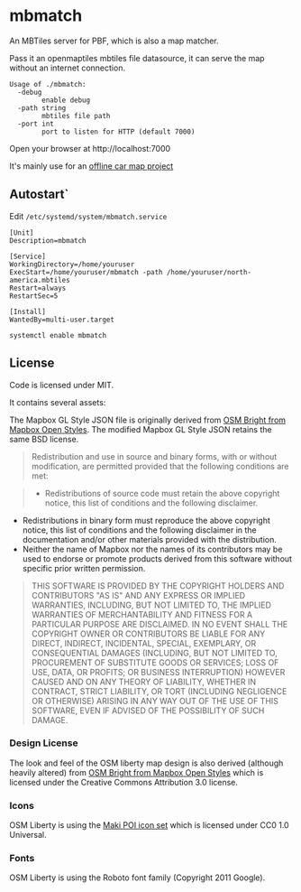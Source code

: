 mbmatch
=======

An MBTiles server for PBF, which is also a map matcher.

Pass it an openmaptiles mbtiles file datasource, it can serve the map without an internet connection.

```
Usage of ./mbmatch:
  -debug
        enable debug
  -path string
        mbtiles file path
  -port int
        port to listen for HTTP (default 7000)
```

Open your browser at http://localhost:7000

It's mainly use for an [offline car map project](https://blog.nobugware.com/post/2018/my_own_car_system_raspberry_pi_offline_mapping/)

## Autostart`
Edit `/etc/systemd/system/mbmatch.service`

```
[Unit]
Description=mbmatch

[Service]
WorkingDirectory=/home/youruser
ExecStart=/home/youruser/mbmatch -path /home/youruser/north-america.mbtiles 
Restart=always
RestartSec=5

[Install]
WantedBy=multi-user.target
```
`systemctl enable mbmatch`

## License 

Code is licensed under MIT.

It contains several assets:

The Mapbox GL Style JSON file is originally derived from [OSM Bright from Mapbox Open Styles](https://github.com/mapbox/mapbox-gl-styles/blob/master/LICENSE.md). The modified Mapbox GL Style JSON retains the same BSD license.

> Redistribution and use in source and binary forms, with or without modification,
are permitted provided that the following conditions are met:

> * Redistributions of source code must retain the above copyright notice, this list of conditions and the following disclaimer.
* Redistributions in binary form must reproduce the above copyright notice, this list of conditions and the following disclaimer in the documentation and/or other materials provided with the distribution.
* Neither the name of Mapbox nor the names of its contributors may be used to endorse or promote products derived from this software without specific prior written permission.

> THIS SOFTWARE IS PROVIDED BY THE COPYRIGHT HOLDERS AND CONTRIBUTORS "AS IS" AND ANY EXPRESS OR IMPLIED WARRANTIES, INCLUDING, BUT NOT LIMITED TO, THE IMPLIED WARRANTIES OF MERCHANTABILITY AND FITNESS FOR A PARTICULAR PURPOSE ARE DISCLAIMED. IN NO EVENT SHALL THE COPYRIGHT OWNER OR CONTRIBUTORS BE LIABLE FOR ANY DIRECT, INDIRECT, INCIDENTAL, SPECIAL, EXEMPLARY, OR CONSEQUENTIAL DAMAGES (INCLUDING, BUT NOT LIMITED TO, PROCUREMENT OF SUBSTITUTE GOODS OR SERVICES; LOSS OF USE, DATA, OR PROFITS; OR BUSINESS INTERRUPTION) HOWEVER CAUSED AND ON ANY THEORY OF LIABILITY, WHETHER IN CONTRACT, STRICT LIABILITY, OR TORT (INCLUDING NEGLIGENCE OR OTHERWISE) ARISING IN ANY WAY OUT OF THE USE OF THIS SOFTWARE, EVEN IF ADVISED OF THE POSSIBILITY OF SUCH DAMAGE.

### Design License

The look and feel of the OSM liberty map design is also derived (although heavily altered) from [OSM Bright from Mapbox Open Styles](https://github.com/mapbox/mapbox-gl-styles/blob/master/LICENSE.md) which is licensed under the Creative Commons Attribution 3.0 license.

### Icons

OSM Liberty is using the [Maki POI icon set](https://github.com/mapbox/maki/blob/master/LICENSE.txt) which is licensed under CC0 1.0 Universal.

### Fonts

OSM Liberty is using the Roboto font family (Copyright 2011 Google).
